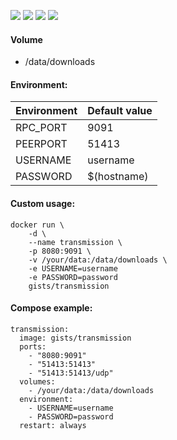![](https://img.shields.io/badge/Transmission-2.92-brightgreen.svg) ![](https://img.shields.io/badge/Alpine-3.4-brightgreen.svg) ![](https://img.shields.io/docker/stars/gists/transmission.svg) ![](https://img.shields.io/docker/pulls/gists/transmission.svg)

#### Volume

- /data/downloads

#### Environment:

| Environment | Default value |
|-------------|---------------|
| RPC_PORT    | 9091          |
| PEERPORT    | 51413         |
| USERNAME    | username      |
| PASSWORD    | $(hostname)   |

#### Custom usage:

    docker run \
        -d \
        --name transmission \
        -p 8080:9091 \
        -v /your/data:/data/downloads \
        -e USERNAME=username
        -e PASSWORD=password
        gists/transmission

#### Compose example:

    transmission:
      image: gists/transmission
      ports:
        - "8080:9091"
        - "51413:51413"
        - "51413:51413/udp"
      volumes:
        - /your/data:/data/downloads
      environment:
        - USERNAME=username
        - PASSWORD=password
      restart: always
